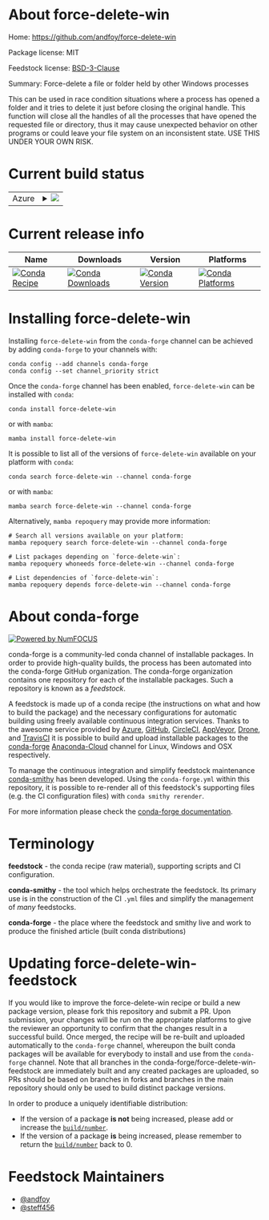 About force-delete-win
======================

Home: https://github.com/andfoy/force-delete-win

Package license: MIT

Feedstock license: [BSD-3-Clause](https://github.com/conda-forge/force-delete-win-feedstock/blob/main/LICENSE.txt)

Summary: Force-delete a file or folder held by other Windows processes

This can be used in race condition situations where a process has opened a
folder and it tries to delete it just before closing the original handle.
This function will close all the handles of all the processes that have
opened the requested file or directory, thus it may cause unexpected
behavior on other programs or could leave your file system on an
inconsistent state. USE THIS UNDER YOUR OWN RISK.


Current build status
====================


<table>
    
  <tr>
    <td>Azure</td>
    <td>
      <details>
        <summary>
          <a href="https://dev.azure.com/conda-forge/feedstock-builds/_build/latest?definitionId=17832&branchName=main">
            <img src="https://dev.azure.com/conda-forge/feedstock-builds/_apis/build/status/force-delete-win-feedstock?branchName=main">
          </a>
        </summary>
        <table>
          <thead><tr><th>Variant</th><th>Status</th></tr></thead>
          <tbody><tr>
              <td>win_64_python3.10.____cpython</td>
              <td>
                <a href="https://dev.azure.com/conda-forge/feedstock-builds/_build/latest?definitionId=17832&branchName=main">
                  <img src="https://dev.azure.com/conda-forge/feedstock-builds/_apis/build/status/force-delete-win-feedstock?branchName=main&jobName=win&configuration=win%20win_64_python3.10.____cpython" alt="variant">
                </a>
              </td>
            </tr><tr>
              <td>win_64_python3.8.____73_pypy</td>
              <td>
                <a href="https://dev.azure.com/conda-forge/feedstock-builds/_build/latest?definitionId=17832&branchName=main">
                  <img src="https://dev.azure.com/conda-forge/feedstock-builds/_apis/build/status/force-delete-win-feedstock?branchName=main&jobName=win&configuration=win%20win_64_python3.8.____73_pypy" alt="variant">
                </a>
              </td>
            </tr><tr>
              <td>win_64_python3.8.____cpython</td>
              <td>
                <a href="https://dev.azure.com/conda-forge/feedstock-builds/_build/latest?definitionId=17832&branchName=main">
                  <img src="https://dev.azure.com/conda-forge/feedstock-builds/_apis/build/status/force-delete-win-feedstock?branchName=main&jobName=win&configuration=win%20win_64_python3.8.____cpython" alt="variant">
                </a>
              </td>
            </tr><tr>
              <td>win_64_python3.9.____73_pypy</td>
              <td>
                <a href="https://dev.azure.com/conda-forge/feedstock-builds/_build/latest?definitionId=17832&branchName=main">
                  <img src="https://dev.azure.com/conda-forge/feedstock-builds/_apis/build/status/force-delete-win-feedstock?branchName=main&jobName=win&configuration=win%20win_64_python3.9.____73_pypy" alt="variant">
                </a>
              </td>
            </tr><tr>
              <td>win_64_python3.9.____cpython</td>
              <td>
                <a href="https://dev.azure.com/conda-forge/feedstock-builds/_build/latest?definitionId=17832&branchName=main">
                  <img src="https://dev.azure.com/conda-forge/feedstock-builds/_apis/build/status/force-delete-win-feedstock?branchName=main&jobName=win&configuration=win%20win_64_python3.9.____cpython" alt="variant">
                </a>
              </td>
            </tr>
          </tbody>
        </table>
      </details>
    </td>
  </tr>
</table>

Current release info
====================

| Name | Downloads | Version | Platforms |
| --- | --- | --- | --- |
| [![Conda Recipe](https://img.shields.io/badge/recipe-force--delete--win-green.svg)](https://anaconda.org/conda-forge/force-delete-win) | [![Conda Downloads](https://img.shields.io/conda/dn/conda-forge/force-delete-win.svg)](https://anaconda.org/conda-forge/force-delete-win) | [![Conda Version](https://img.shields.io/conda/vn/conda-forge/force-delete-win.svg)](https://anaconda.org/conda-forge/force-delete-win) | [![Conda Platforms](https://img.shields.io/conda/pn/conda-forge/force-delete-win.svg)](https://anaconda.org/conda-forge/force-delete-win) |

Installing force-delete-win
===========================

Installing `force-delete-win` from the `conda-forge` channel can be achieved by adding `conda-forge` to your channels with:

```
conda config --add channels conda-forge
conda config --set channel_priority strict
```

Once the `conda-forge` channel has been enabled, `force-delete-win` can be installed with `conda`:

```
conda install force-delete-win
```

or with `mamba`:

```
mamba install force-delete-win
```

It is possible to list all of the versions of `force-delete-win` available on your platform with `conda`:

```
conda search force-delete-win --channel conda-forge
```

or with `mamba`:

```
mamba search force-delete-win --channel conda-forge
```

Alternatively, `mamba repoquery` may provide more information:

```
# Search all versions available on your platform:
mamba repoquery search force-delete-win --channel conda-forge

# List packages depending on `force-delete-win`:
mamba repoquery whoneeds force-delete-win --channel conda-forge

# List dependencies of `force-delete-win`:
mamba repoquery depends force-delete-win --channel conda-forge
```


About conda-forge
=================

[![Powered by
NumFOCUS](https://img.shields.io/badge/powered%20by-NumFOCUS-orange.svg?style=flat&colorA=E1523D&colorB=007D8A)](https://numfocus.org)

conda-forge is a community-led conda channel of installable packages.
In order to provide high-quality builds, the process has been automated into the
conda-forge GitHub organization. The conda-forge organization contains one repository
for each of the installable packages. Such a repository is known as a *feedstock*.

A feedstock is made up of a conda recipe (the instructions on what and how to build
the package) and the necessary configurations for automatic building using freely
available continuous integration services. Thanks to the awesome service provided by
[Azure](https://azure.microsoft.com/en-us/services/devops/), [GitHub](https://github.com/),
[CircleCI](https://circleci.com/), [AppVeyor](https://www.appveyor.com/),
[Drone](https://cloud.drone.io/welcome), and [TravisCI](https://travis-ci.com/)
it is possible to build and upload installable packages to the
[conda-forge](https://anaconda.org/conda-forge) [Anaconda-Cloud](https://anaconda.org/)
channel for Linux, Windows and OSX respectively.

To manage the continuous integration and simplify feedstock maintenance
[conda-smithy](https://github.com/conda-forge/conda-smithy) has been developed.
Using the ``conda-forge.yml`` within this repository, it is possible to re-render all of
this feedstock's supporting files (e.g. the CI configuration files) with ``conda smithy rerender``.

For more information please check the [conda-forge documentation](https://conda-forge.org/docs/).

Terminology
===========

**feedstock** - the conda recipe (raw material), supporting scripts and CI configuration.

**conda-smithy** - the tool which helps orchestrate the feedstock.
                   Its primary use is in the construction of the CI ``.yml`` files
                   and simplify the management of *many* feedstocks.

**conda-forge** - the place where the feedstock and smithy live and work to
                  produce the finished article (built conda distributions)


Updating force-delete-win-feedstock
===================================

If you would like to improve the force-delete-win recipe or build a new
package version, please fork this repository and submit a PR. Upon submission,
your changes will be run on the appropriate platforms to give the reviewer an
opportunity to confirm that the changes result in a successful build. Once
merged, the recipe will be re-built and uploaded automatically to the
`conda-forge` channel, whereupon the built conda packages will be available for
everybody to install and use from the `conda-forge` channel.
Note that all branches in the conda-forge/force-delete-win-feedstock are
immediately built and any created packages are uploaded, so PRs should be based
on branches in forks and branches in the main repository should only be used to
build distinct package versions.

In order to produce a uniquely identifiable distribution:
 * If the version of a package **is not** being increased, please add or increase
   the [``build/number``](https://docs.conda.io/projects/conda-build/en/latest/resources/define-metadata.html#build-number-and-string).
 * If the version of a package **is** being increased, please remember to return
   the [``build/number``](https://docs.conda.io/projects/conda-build/en/latest/resources/define-metadata.html#build-number-and-string)
   back to 0.

Feedstock Maintainers
=====================

* [@andfoy](https://github.com/andfoy/)
* [@steff456](https://github.com/steff456/)

